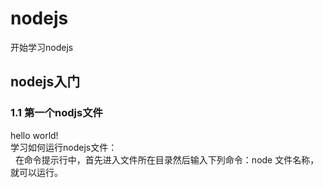 # nodejs
开始学习nodejs

## nodejs入门

### 1.1 第一个nodjs文件
   hello world! <br/>
   学习如何运行nodejs文件：<br/>
   在命令提示行中，首先进入文件所在目录然后输入下列命令：node 文件名称，就可以运行。<br/>

